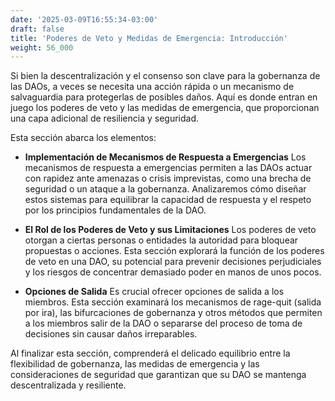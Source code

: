 ```yaml
---
date: '2025-03-09T16:55:34-03:00'
draft: false
title: 'Poderes de Veto y Medidas de Emergencia: Introducción'
weight: 56_000
---
```


Si bien la descentralización y el consenso son clave para la gobernanza de las DAOs, a veces se necesita una acción rápida o un mecanismo de salvaguardia para protegerlas de posibles daños. Aquí es donde entran en juego los poderes de veto y las medidas de emergencia, que proporcionan una capa adicional de resiliencia y seguridad.

Esta sección abarca los elementos:

- **Implementación de Mecanismos de Respuesta a Emergencias**
    Los mecanismos de respuesta a emergencias permiten a las DAOs actuar con rapidez ante amenazas o crisis imprevistas, como una brecha de seguridad o un ataque a la gobernanza. Analizaremos cómo diseñar estos sistemas para equilibrar la capacidad de respuesta y el respeto por los principios fundamentales de la DAO.

- **El Rol de los Poderes de Veto y sus Limitaciones**
    Los poderes de veto otorgan a ciertas personas o entidades la autoridad para bloquear propuestas o acciones. Esta sección explorará la función de los poderes de veto en una DAO, su potencial para prevenir decisiones perjudiciales y los riesgos de concentrar demasiado poder en manos de unos pocos.

- **Opciones de Salida**
    Es crucial ofrecer opciones de salida a los miembros. Esta sección examinará los mecanismos de rage-quit (salida por ira), las bifurcaciones de gobernanza y otros métodos que permiten a los miembros salir de la DAO o separarse del proceso de toma de decisiones sin causar daños irreparables.

Al finalizar esta sección, comprenderá el delicado equilibrio entre la flexibilidad de gobernanza, las medidas de emergencia y las consideraciones de seguridad que garantizan que su DAO se mantenga descentralizada y resiliente.